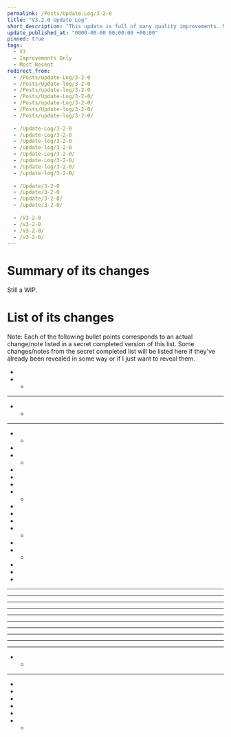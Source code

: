 ```yaml
---
permalink: /Posts/Update-Log/3-2-0
title: "V3.2.0 Update Log"
short_description: "This update is full of many quality improvements. Most of its changes are not noticeable to the average player but some are."
update_published_at: "0000-00-00 00:00:00 +00:00"
pinned: true
tags:
  - V3
  - Improvements Only
  - Most Recent
redirect_from:
  - /Posts/update-Log/3-2-0
  - /Posts/Update-log/3-2-0
  - /Posts/update-log/3-2-0
  - /Posts/Update-Log/3-2-0/
  - /Posts/update-Log/3-2-0/
  - /Posts/Update-log/3-2-0/
  - /Posts/update-log/3-2-0/
  
  - /Update-Log/3-2-0
  - /update-Log/3-2-0
  - /Update-log/3-2-0
  - /update-log/3-2-0
  - /Update-Log/3-2-0/
  - /update-Log/3-2-0/
  - /Update-log/3-2-0/
  - /update-log/3-2-0/
  
  - /Update/3-2-0
  - /update/3-2-0
  - /Update/3-2-0/
  - /update/3-2-0/
  
  - /V3-2-0
  - /v3-2-0
  - /V3-2-0/
  - /v3-2-0/
---
```


# Summary of its changes

Still a WIP.

# List of its changes

Note: Each of the following bullet points corresponds to an actual change/note listed in a secret completed version of this list. Some changes/notes from the secret completed list will be listed here if they've already been revealed in some way or if I just want to reveal them.

* 
* * 
* * * 
* * 
* * * 
* * 
* 
* * 
* 
* 
* 
* * 
* 
* 
* 
* * 
* 
* * 
* 
* 
* 
* * * 
* * * 
* * * 
* * * 
* * * 
* * * 
* * * 
* * * 
* * * 
* * * 
* * 
* * * 
* 
* 
* 
* 
* 
* * 
